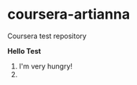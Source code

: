 # coursera-artianna
Coursera test repository
<div>
<b>Hello Test</b>
<ol>
<li>I'm very hungry!<li>



